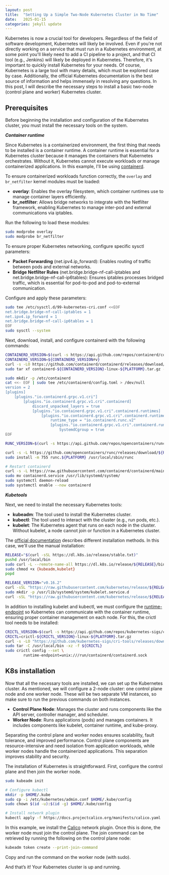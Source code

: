 ```yaml
---
layout: post
title:  "Setting Up a Simple Two-Node Kubernetes Cluster in No Time"
date:   2025-01-15
categories: jekyll update
---
```


Kubernetes is now a crucial tool for developers. Regardless of the field of software development, Kubernetes will likely be involved. Even if you're not directly working on a service that must run in a Kubernetes environment, at some point you'll likely need to add a CI pipeline to a project, and that CI tool (e.g., Jenkins) will likely be deployed in Kubernetes. Therefore, it's important to quickly install Kubernetes for your needs. Of course, Kubernetes is a large tool with many details, which must be explored case by case. Additionally, the official Kubernetes documentation is the best source of information and helps immensely in resolving any questions. In this post, I will describe the necessary steps to install a basic two-node (control plane and worker) Kubernetes cluster.

## Prerequisites

Before beginning the installation and configuration of the Kubernetes cluster, you must install the necessary tools on the system. 

_**Container runtime**_

Since Kubernetes is a containerized environment, the first thing that needs to be installed is a container runtime. A container runtime is essential for a Kubernetes cluster because it manages the containers that Kubernetes orchestrates. Without it, Kubernetes cannot execute workloads or manage containerized applications. In this example, I'll be using [containerd](https://containerd.io/).

To ensure containerized workloads function correctly, the `overlay` and `br_netfilter` kernel modules must be loaded:

- **overlay**: Enables the overlay filesystem, which container runtimes use to manage container layers efficiently.
- **br_netfilter**: Allows bridge networks to integrate with the Netfilter framework, enabling Kubernetes to manage inter-pod and external communications via iptables.

Run the following to load these modules:

```bash
sudo modprobe overlay
sudo modprobe br_netfilter
```
To ensure proper Kubernetes networking, configure specific sysctl parameters:

- **Packet Forwarding** (net.ipv4.ip_forward): Enables routing of traffic between pods and external networks.
- **Bridge Netfilter Rules** (net.bridge.bridge-nf-call-iptables and net.bridge.bridge-nf-call-ip6tables): Ensures iptables processes bridged traffic, which is essential for pod-to-pod and pod-to-external communication.

Configure and apply these parameters:

```bash
sudo tee /etc/sysctl.d/99-kubernetes-cri.conf <<EOF
net.bridge.bridge-nf-call-iptables = 1
net.ipv4.ip_forward = 1
net.bridge.bridge-nf-call-ip6tables = 1
EOF
sudo sysctl --system
```

Next, download, install, and configure containerd with the following commands:

```bash
CONTAINERD_VERSION=$(curl -s https://api.github.com/repos/containerd/containerd/releases/latest | jq -r '.tag_name')
CONTAINERD_VERSION=${CONTAINERD_VERSION#v}
curl -s -LO https://github.com/containerd/containerd/releases/download/v${CONTAINERD_VERSION}/containerd-${CONTAINERD_VERSION}-linux-${PLATFORM}.tar.gz
sudo tar xf containerd-${CONTAINERD_VERSION}-linux-${PLATFORM}.tar.gz -C /usr/local

sudo mkdir -p /etc/containerd
cat <<- EOF | sudo tee /etc/containerd/config.toml > /dev/null
version = 2
[plugins]
    [plugins."io.containerd.grpc.v1.cri"]
        [plugins."io.containerd.grpc.v1.cri".containerd]
            discard_unpacked_layers = true
            [plugins."io.containerd.grpc.v1.cri".containerd.runtimes]
                [plugins."io.containerd.grpc.v1.cri".containerd.runtimes.runc]
                    runtime_type = "io.containerd.runc.v2"
                    [plugins."io.containerd.grpc.v1.cri".containerd.runtimes.runc.options]
                        SystemdCgroup = true
EOF

RUNC_VERSION=$(curl -s https://api.github.com/repos/opencontainers/runc/releases/latest | jq -r '.tag_name')

curl -s -L https://github.com/opencontainers/runc/releases/download/${RUNC_VERSION}/runc.${PLATFORM} -o runc.${PLATFORM}
sudo install -m 755 runc.${PLATFORM} /usr/local/sbin/runc

# Restart containerd
curl -s -L https://raw.githubusercontent.com/containerd/containerd/main/containerd.service -o containerd.service
sudo mv containerd.service /usr/lib/systemd/system/
sudo systemctl daemon-reload
sudo systemctl enable --now containerd
```

_**Kubetools**_

Next, we need to install the necessary Kubernetes tools:

- **kubeadm**: The tool used to install the Kubernetes cluster.
- **kubectl**: The tool used to interact with the cluster (e.g., run pods, etc.).
- **kubelet**: The Kubernetes agent that runs on each node in the cluster. Without kubelet, a node cannot join or function in a Kubernetes cluster.

The [official documentation](https://kubernetes.io/docs/tasks/tools/) describes different installation methods. In this case, we'll use the manual installation:

```bash
RELEASE="$(curl -sSL https://dl.k8s.io/release/stable.txt)"
pushd /usr/local/bin
sudo curl -L --remote-name-all https://dl.k8s.io/release/${RELEASE}/bin/linux/${PLATFORM}/{kubeadm,kubelet,kubectl}
sudo chmod +x {kubeadm,kubelet}
popd

RELEASE_VERSION="v0.16.2"
curl -sSL "https://raw.githubusercontent.com/kubernetes/release/${RELEASE_VERSION}/cmd/krel/templates/latest/kubelet/kubelet.service" | sed "s:/usr/bin:/usr/local/bin:g" | sudo tee /usr/lib/systemd/system/kubelet.service
sudo mkdir -p /usr/lib/systemd/system/kubelet.service.d
curl -sSL "https://raw.githubusercontent.com/kubernetes/release/${RELEASE_VERSION}/cmd/krel/templates/latest/kubeadm/10-kubeadm.conf" | sed "s:/usr/bin:/usr/local/bin:g" | sudo tee /usr/lib/systemd/system/kubelet.service.d/10-kubeadm.conf
```
In addition to installing kubelet and kubectl, we must configure the [runtime-endpoint](https://kubernetes.io/docs/tasks/debug/debug-cluster/crictl/) so Kubernetes can communicate with the container runtime, ensuring proper container management on each node. For this, the crictl tool needs to be installed:

```bash
CRICTL_VERSION=$(curl -s https://api.github.com/repos/kubernetes-sigs/cri-tools/releases/latest | jq -r '.tag_name')
CRICTL=crictl-${CRICTL_VERSION}-linux-${PLATFORM}.tar.gz
curl -s -LO "https://github.com/kubernetes-sigs/cri-tools/releases/download/${CRICTL_VERSION}/${CRICTL}"
sudo tar -C /usr/local/bin -xz -f ${CRICTL}
sudo crictl config --set \
        runtime-endpoint=unix:///run/containerd/containerd.sock
```

## K8s installation

Now that all the necessary tools are installed, we can set up the Kubernetes cluster. As mentioned, we will configure a 2-node cluster: one control plane node and one worker node. These will be two separate VM instances, so make sure to run the previous commands on both instances.

- **Control Plane Node**: Manages the cluster and runs components like the API server, controller manager, and scheduler.
- **Worker Node**: Runs applications (pods) and manages containers. It includes components like kubelet, container runtime, and kube-proxy.

Separating the control plane and worker nodes ensures scalability, fault tolerance, and improved performance. Control plane components are resource-intensive and need isolation from application workloads, while worker nodes handle the containerized applications. This separation improves stability and security.

The installation of Kubernetes is straightforward. First, configure the control plane and then join the worker node.

```bash
sudo kubeadm init

# Configure kubectl
mkdir -p $HOME/.kube
sudo cp -i /etc/kubernetes/admin.conf $HOME/.kube/config
sudo chown $(id -u):$(id -g) $HOME/.kube/config

# Install network plugin
kubectl apply -f https://docs.projectcalico.org/manifests/calico.yaml
```

In this example, we install the [Calico](https://docs.tigera.io/calico/latest/about/) network plugin. Once this is done, the worker node must join the control plane. The join command can be retrieved by running the following on the control plane node:

```bash
kubeadm token create --print-join-command
```

Copy and run the command on the worker node (with sudo).

And that’s it! Your Kubernetes cluster is up and running.
